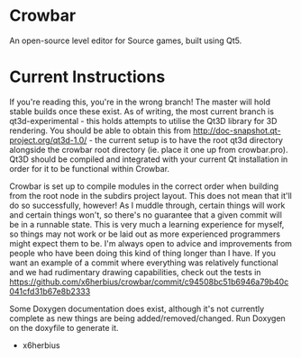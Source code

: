 Crowbar
=======

An open-source level editor for Source games, built using Qt5.

Current Instructions
====================

If you're reading this, you're in the wrong branch! The master will hold stable builds once these exist. As of writing,
the most current branch is qt3d-experimental - this holds attempts to utilise the Qt3D library for 3D rendering. You
should be able to obtain this from http://doc-snapshot.qt-project.org/qt3d-1.0/ - the current setup is to have the root
qt3d directory alongside the crowbar root directory (ie. place it one up from crowbar.pro). Qt3D should be compiled and
integrated with your current Qt installation in order for it to be functional within Crowbar.

Crowbar is set up to compile modules in the correct order when building from the root node in the subdirs project layout.
This does not mean that it'll do so successfully, however! As I muddle through, certain things will work and certain
things won't, so there's no guarantee that a given commit will be in a runnable state. This is very much a learning
experience for myself, so things may not work or be laid out as more experienced programmers might expect them to be.
I'm always open to advice and improvements from people who have been doing this kind of thing longer than I have.
If you want an example of a commit where everything was relatively functional and we had rudimentary drawing capabilities,
check out the tests in https://github.com/x6herbius/crowbar/commit/c94508bc51b6946a79b40c041cfd31b67e8b2333

Some Doxygen documentation does exist, although it's not currently complete as new things are being added/removed/changed.
Run Doxygen on the doxyfile to generate it.

- x6herbius